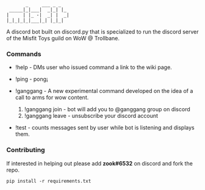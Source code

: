 ```
                       
       _     ___ _ _   
 _____|_|___|  _|_| |_ 
|     | |_ -|  _| |  _|
|_|_|_|_|___|_| |_|_| 

```

A discord bot built on discord.py that is specialized to run the discord server of the Misfit Toys guild on WoW @ Trollbane.

### Commands

* !help - DMs user who issued command a link to the wiki page.
* !ping - pong¡

* !ganggang - A new experimental command developed on the idea of a call to arms for wow content.
	1. !ganggang join - bot will add you to @ganggang group on discord
	2. !ganggang leave - unsubscribe your discord account
* !test - counts messages sent by user while bot is listening and displays them.

### Contributing

If interested in helping out please add **zook#6532** on discord and fork the repo.

```pip install -r requirements.txt```
